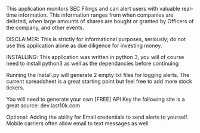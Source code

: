 

This application monitors SEC Filings and can alert users with valuable real-time information. This information ranges from when companies are delisted, when large amounts of shares are bought or granted by Officers of the company, and other events.

DISCLAIMER: This is strictly for informational purposes, seriously; do not use this application alone as due diligence for investing money.

 INSTALLING:
 This application was written in python 3, you will of course need to install python3 as well as the dependancies before continuing

 Running the Install.py will generate 2 empty txt files for logging alerts. The current spreadsheet is a great starting point but feel free to add more stock tickers.

 You will need to generate your own [FREE] API Key the following site is a great source: dev.last10k.com

 Optional: Adding the ability for Email credentials to send alerts to yourself.
 Mobile carriers often allow email to text messages as well.

